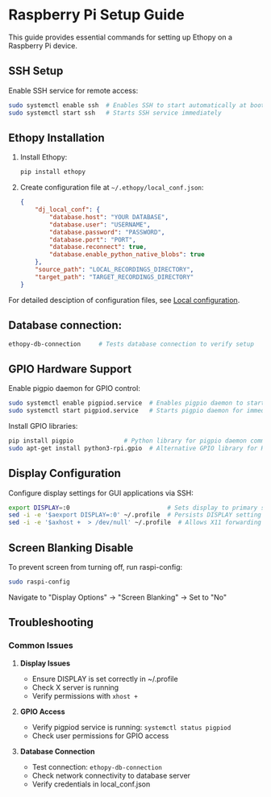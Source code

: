 <!-- ToDo -->
# Raspberry Pi Setup Guide

This guide provides essential commands for setting up Ethopy on a Raspberry Pi device.

## SSH Setup
Enable SSH service for remote access:
```bash
sudo systemctl enable ssh  # Enables SSH to start automatically at boot
sudo systemctl start ssh   # Starts SSH service immediately
```

## Ethopy Installation

1. Install Ethopy:
   ```bash
   pip install ethopy
   ```

2. Create configuration file at `~/.ethopy/local_conf.json`:
   ```json
   {
       "dj_local_conf": {
           "database.host": "YOUR DATABASE",
           "database.user": "USERNAME",
           "database.password": "PASSWORD",
           "database.port": "PORT",
           "database.reconnect": true,
           "database.enable_python_native_blobs": true
       },
       "source_path": "LOCAL_RECORDINGS_DIRECTORY",
       "target_path": "TARGET_RECORDINGS_DIRECTORY"
   }
   ```
For detailed desciption of configuration files, see [Local configuration](local_conf.md). 


## Database connection:
```bash
ethopy-db-connection     # Tests database connection to verify setup
```

## GPIO Hardware Support
Enable pigpio daemon for GPIO control:
```bash
sudo systemctl enable pigpiod.service  # Enables pigpio daemon to start at boot
sudo systemctl start pigpiod.service   # Starts pigpio daemon for immediate GPIO access
```

Install GPIO libraries:
```bash
pip install pigpio              # Python library for pigpio daemon communication
sudo apt-get install python3-rpi.gpio  # Alternative GPIO library for Raspberry Pi
```

## Display Configuration
Configure display settings for GUI applications via SSH:
```bash
export DISPLAY=:0                           # Sets display to primary screen
sed -i -e '$aexport DISPLAY=:0' ~/.profile  # Persists DISPLAY setting in profile
sed -i -e '$axhost +  > /dev/null' ~/.profile  # Allows X11 forwarding access
```

## Screen Blanking Disable
To prevent screen from turning off, run raspi-config:
```bash
sudo raspi-config
```
Navigate to "Display Options" → "Screen Blanking" → Set to "No"

## Troubleshooting

### Common Issues

1. **Display Issues**
   - Ensure DISPLAY is set correctly in ~/.profile
   - Check X server is running
   - Verify permissions with `xhost +`

2. **GPIO Access**
   - Verify pigpiod service is running: `systemctl status pigpiod`
   - Check user permissions for GPIO access

3. **Database Connection**
   - Test connection: `ethopy-db-connection`
   - Check network connectivity to database server
   - Verify credentials in local_conf.json